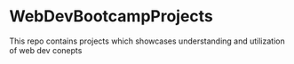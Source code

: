 # WebDevBootcampProjects
This repo contains projects which showcases understanding and utilization of web dev conepts
